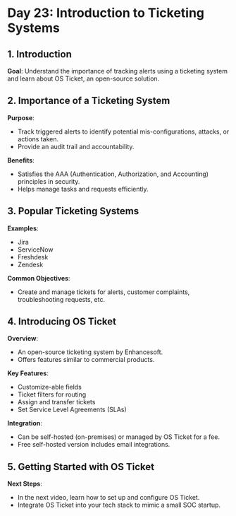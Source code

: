# Day 23: Introduction to Ticketing Systems

## 1. Introduction

**Goal**: Understand the importance of tracking alerts using a ticketing system and learn about OS Ticket, an open-source solution.

## 2. Importance of a Ticketing System

**Purpose**:

- Track triggered alerts to identify potential mis-configurations, attacks, or actions taken.
- Provide an audit trail and accountability.

**Benefits**:

- Satisfies the AAA (Authentication, Authorization, and Accounting) principles in security.
- Helps manage tasks and requests efficiently.

## 3. Popular Ticketing Systems

**Examples**:

- Jira
- ServiceNow
- Freshdesk
- Zendesk

**Common Objectives**:

- Create and manage tickets for alerts, customer complaints, troubleshooting requests, etc.

## 4. Introducing OS Ticket

**Overview**:

- An open-source ticketing system by Enhancesoft.
- Offers features similar to commercial products.

**Key Features**:

- Customize-able fields
- Ticket filters for routing
- Assign and transfer tickets
- Set Service Level Agreements (SLAs)

**Integration**:

- Can be self-hosted (on-premises) or managed by OS Ticket for a fee.
- Free self-hosted version includes email integrations.

## 5. Getting Started with OS Ticket

**Next Steps**:

- In the next video, learn how to set up and configure OS Ticket.
- Integrate OS Ticket into your tech stack to mimic a small SOC startup.
